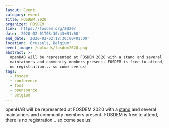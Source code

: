 ```yaml
---
layout: Event
category: event
title: FOSDEM 2020
organizer: FOSDEM
link: 'https://fosdem.org/2020/'
date: '2020-02-01T08:30:43+01:00'
end_date: '2020-02-02T18:30:00+01:00'
location: 'Brussels, Belgium'
event_image: /uploads/fosdem2020.png
abstract: >-
  openHAB will be represented at FOSDEM 2020 with a stand and several
  maintainers and community members present. FOSDEM is free to attend, there is
  no registration... so come see us!
tags:
  - fosdem
  - conference
  - foss
  - opensource
  - belgium
---
```

openHAB will be represented at FOSDEM 2020 with a [stand](https://fosdem.org/2020/stands/) and several maintainers and community members present.  FOSDEM is free to attend, there is no registration... so come see us!

<!-- more -->
